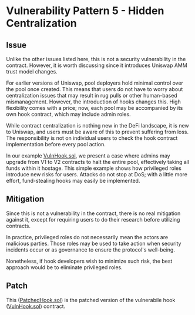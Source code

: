 # Vulnerability Pattern 5 - Hidden Centralization

## Issue

Unlike the other issues listed here, this is not a security vulnerability in the contract. However, it is worth discussing since it introduces Uniswap AMM trust model changes.

For earlier versions of Uniswap, pool deployers hold minimal control over the pool once created. This means that users do not have to worry about centralization issues that may result in rug pulls or other human-based mismanagement. However, the introduction of hooks changes this. High flexibility comes with a price; now, each pool may be accompanied by its own hook contract, which may include admin roles.

While contract centralization is nothing new in the DeFi landscape, it is new to Uniswap, and users must be aware of this to prevent suffering from loss. The responsibility is not on individual users to check the hook contract implementation before every pool action.

In our example [VulnHook.sol](./VulnHook.sol), we present a case where admins may upgrade from V1 to V2 contracts to halt the entire pool, effectively taking all funds within it hostage. This simple example shows how privileged roles introduce new risks for users. Attacks do not stop at DoS; with a little more effort, fund-stealing hooks may easily be implemented.
## Mitigation

Since this is not a vulnerability in the contract, there is no real mitigation against it, except for requiring users to do their research before utilizing contracts.

In practice, privileged roles do not necessarily mean the actors are malicious parties. Those roles may be used to take action when security incidents occur or as governance to ensure the protocol's well-being.

Nonetheless, if hook developers wish to minimize such risk, the best approach would be to eliminate privileged roles.

## Patch
This ([PatchedHook.sol](./PatchedHook.sol)) is the patched version of the vulnerabile hook ([VulnHook.sol](./VulnHook.sol)) contract. 